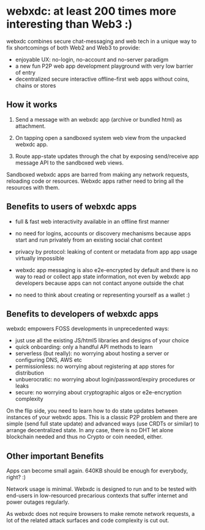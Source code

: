 # webxdc: at least 200 times more interesting than Web3 :) 

webxdc combines secure chat-messaging and web tech in a unique way to fix shortcomings of both Web2 and Web3 to provide: 

- enjoyable UX: no-login, no-account and no-server paradigm 
- a new fun P2P web app development playground with very low barrier of entry 
- decentralized secure interactive offline-first web apps without coins, chains or stores 

## How it works  

1. Send a message with an webxdc app (archive or bundled html) as attachment. 

2. On tapping open a sandboxed system web view from the unpacked webxdc app.

3. Route app-state updates through the chat by exposing send/receive app message API to the sandboxed web views. 

Sandboxed webxdc apps are barred from making any network requests, reloading code or resources. 
Webxdc apps rather need to bring all the resources with them.

## Benefits to users of webxdc apps 

- full & fast web interactivity available in an offline first manner

- no need for logins, accounts or discovery mechanisms because apps start and run privately 
  from an existing social chat context 

- privacy by protocol: leaking of content or metadata from app app usage virtually impossible

- webxdc app messaging is also e2e-encrypted by default and there is no
  way to read or collect app state information, not even by webxdc app developers 
  because apps can not contact anyone outside the chat

- no need to think about creating or representing yourself as a wallet :)


## Benefits to developers of webxdc apps

webxdc empowers FOSS developments in unprecedented ways: 

- just use all the existing JS/html5 libraries and designs of your choice
- quick onboarding: only a handful API methods to learn 
- serverless (but really): no worrying about hosting a server or configuring DNS, AWS etc 
- permissionless: no worrying about registering at app stores for distribution
- unbuerocratic: no worrying about login/password/expiry procedures or leaks 
- secure: no worrying about cryptographic algos or e2e-encryption complexity

On the flip side, you need to learn how to do state updates between instances of your webxdc apps. This is a classic P2P problem and there are simple (send full state update) and advanced ways (use CRDTs or similar) to arrange decentralized state. In any case, there is no DHT let alone blockchain needed and thus no Crypto or coin needed, either.


## Other important Benefits 

Apps can become small again. 640KB should be enough for everybody, right? :) 

Network usage is minimal. Webxdc is designed to run and to be tested with end-users in low-resourced precarious contexts that suffer internet and power outages regularly. 

As webxdc does not require browsers to make remote network requests, a lot of the related attack surfaces and code complexity is cut out. 
